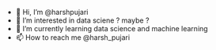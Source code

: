 - 👋 Hi, I’m @harshpujari
- 👀 I’m interested in data sciene ? maybe ?
- 🌱 I’m currently learning data science and machine learning
- 📫 How to reach me @harsh_pujari

<!---
harshpujari/harshpujari is a ✨ special ✨ repository because its `README.md` (this file) appears on your GitHub profile.
You can click the Preview link to take a look at your changes.
--->
